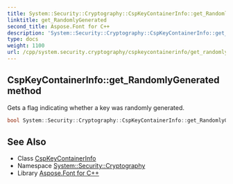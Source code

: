 ```yaml
---
title: System::Security::Cryptography::CspKeyContainerInfo::get_RandomlyGenerated method
linktitle: get_RandomlyGenerated
second_title: Aspose.Font for C++
description: 'System::Security::Cryptography::CspKeyContainerInfo::get_RandomlyGenerated method. Gets a flag indicating whether a key was randomly generated in C++.'
type: docs
weight: 1100
url: /cpp/system.security.cryptography/cspkeycontainerinfo/get_randomlygenerated/
---
```

## CspKeyContainerInfo::get_RandomlyGenerated method


Gets a flag indicating whether a key was randomly generated.

```cpp
bool System::Security::Cryptography::CspKeyContainerInfo::get_RandomlyGenerated() const
```

## See Also

* Class [CspKeyContainerInfo](../)
* Namespace [System::Security::Cryptography](../../)
* Library [Aspose.Font for C++](../../../)
